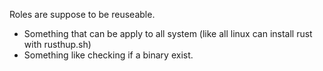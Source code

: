 Roles are suppose to be reuseable.
- Something that can be apply to all system (like all linux can install rust with rusthup.sh)
- Something like checking if a binary exist.